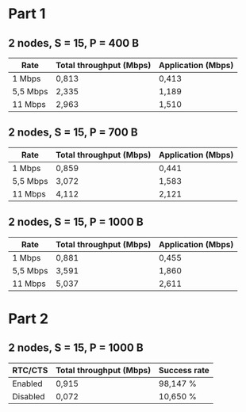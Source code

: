 # Part 1
## 2 nodes, S = 15, P = 400 B
| Rate     | Total throughput (Mbps) | Application (Mbps) |
|----------|-------------------------|--------------------|
| 1 Mbps   | 0,813                   | 0,413              |
| 5,5 Mbps | 2,335                   | 1,189              |
| 11 Mbps  | 2,963                   | 1,510              |

## 2 nodes, S = 15, P = 700 B
| Rate     | Total throughput (Mbps) | Application (Mbps) |
|----------|-------------------------|--------------------|
| 1 Mbps   | 0,859                   | 0,441              |
| 5,5 Mbps | 3,072                   | 1,583              |
| 11 Mbps  | 4,112                   | 2,121              |

## 2 nodes, S = 15, P = 1000 B
| Rate     | Total throughput (Mbps) | Application (Mbps) |
|----------|-------------------------|--------------------|
| 1 Mbps   | 0,881                   | 0,455              |
| 5,5 Mbps | 3,591                   | 1,860              |
| 11 Mbps  | 5,037                   | 2,611              |

# Part 2
## 2 nodes, S = 15, P = 1000 B
| RTC/CTS  | Total throughput (Mbps) | Success rate |
|----------|-------------------------|--------------|
| Enabled  | 0,915                   | 98,147 %     |
| Disabled | 0,072	             | 10,650 %     |
